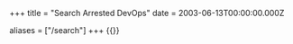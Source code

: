 +++
title = "Search Arrested DevOps"
date = 2003-06-13T00:00:00.000Z

aliases =  ["/search"]
+++
{{<staticsearch>}}